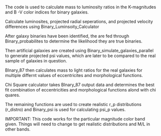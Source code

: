 The code is used to calculate mass to luminosity ratios in the K-magnitudes and B -V color indices for binary galaxies.

Calculate luminosites, projected radial seperations, and projected velocity differences using Binary_Luminsoity_Calculator

After galaxy binaries have been identified, the are fed through Binary_probabilites to determine the likelihood they are true binaries.

Then artificial galaxies are created using  Binary_simulate_galaxies_parallel to generate projected psi values, which are later to be compared to the real sample of galaxies in question.

BInary_87 then calculates mass to light ratios for the real galaxies for multiple differnt values of eccentricites and morphological functions.

Chi Square calculator takes BInary_87 output data and determines the best fit combination of eccentricities and morphological functions alond with chi quares.

The remaining functions are used to create realistic r_p distributions (r_distro) and Binary_psi is used for calculating psi_p values.  

IMPORTANT: This code works for the particular magnitude color band given. Things will need to change to get realistic distributions and M/L in other bands.
